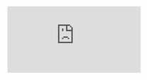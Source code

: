 ![HTML](https://github.com/MoLyina/MoLyina.github.io/blob/67484b884ba14261edd56f68d0164e9fbc7b1e1e/index/index.html)
